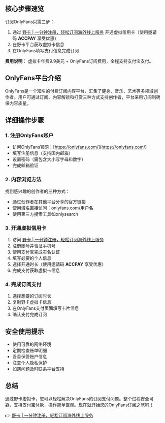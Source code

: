 ## **核心步骤速览**

订阅OnlyFans只需三步：

1. 通过 [野卡 | 一分钟注册，轻松订阅海外线上服务](https://bit.ly/bewildcard) 开通虚拟信用卡（使用邀请码 **ACCPAY** 享受优惠）
2. 在野卡平台获取虚拟卡信息
3. 在OnlyFans填写支付信息完成订阅

**费用说明：** 虚拟卡年费9.9美元 + OnlyFans订阅费用，全程支持支付宝支付。

## **OnlyFans平台介绍**

OnlyFans是一个知名的付费订阅内容平台，汇集了健身、音乐、艺术等多领域创作者。用户可通过订阅、内容解锁和打赏三种方式支持创作者，平台采用订阅制确保内容质量。

## **详细操作步骤**

### **1. 注册OnlyFans账户**
- 访问OnlyFans官网：[https://onlyfans.com/](https://onlyfans.com/)
- 填写注册信息（支持国内邮箱）
- 设置密码（需包含大小写字母和数字）
- 完成邮箱验证

### **2. 内容浏览方法**

找到感兴趣的创作者的三种方式：

- 通过创作者在其他平台分享的官方链接
- 使用域名直接访问：onlyfans.com/用户名
- 使用第三方搜索工具如onlysearch

### **3. 开通虚拟信用卡**

1. 访问 [野卡 | 一分钟注册，轻松订阅海外线上服务](https://bit.ly/bewildcard)
2. 注册账号并验证手机号
3. 使用支付宝完成实名认证
4. 填写必要的个人信息
5. 选择开通时长（使用邀请码 **ACCPAY** 享受优惠）
6. 完成支付获取虚拟卡信息

### **4. 完成订阅支付**

1. 选择想要的订阅时长
2. 复制野卡虚拟卡信息
3. 在OnlyFans支付页面填写卡片信息
4. 确认支付完成订阅

## **安全使用提示**

- 使用可靠的网络环境
- 定期检查账单明细
- 妥善保管账户信息
- 注意个人隐私保护
- 如遇问题及时联系平台支持

## **总结**

通过野卡虚拟卡，您可以轻松解决OnlyFans的订阅支付问题。整个过程安全可靠，支持支付宝付款，操作简单直观。现在就开始您的OnlyFans订阅之旅吧！

👉 [野卡 | 一分钟注册，轻松订阅海外线上服务](https://bit.ly/bewildcard)